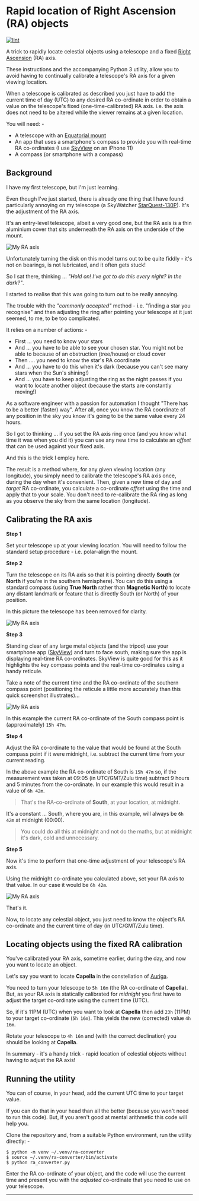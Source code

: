 # Rapid location of Right Ascension (RA) objects

[![lint](https://github.com/alanbchristie/ra-converter/actions/workflows/lint.yaml/badge.svg)](https://github.com/alanbchristie/ra-converter/actions/workflows/lint.yaml)

A trick to rapidly locate celestial objects using a telescope and a fixed
[Right Ascension] (RA) axis.

These instructions and the accompanying Python 3 utility, allow you to avoid
having to continually calibrate a telescope's RA axis for a given viewing
location.

When a telescope is calibrated as described you just have to add the current
time of day (UTC) to any desired RA co-ordinate in order to obtain a value
on the telescope's fixed (one-time-calibrated) RA axis. i.e. the axis does not
need to be altered while the viewer remains at a given location.

You will need: -

- A telescope with an [Equatorial mount]
- An app that uses a smartphone's compass to provide you with real-time
  RA co-ordinates (I use [SkyView] on an iPhone 11)
- A compass (or smartphone with a compass)

## Background
I have my first telescope, but I'm just learning.

Even though I've just started, there is already one thing that I have found
particularly annoying on my telescope (a SkyWatcher [StarQuest-130P]).
It's the adjustment of the RA axis.

It's an entry-level telescope, albeit a very good one, but the RA axis is a 
thin aluminium cover that sits underneath the RA axis on the underside of the
mount.

![My RA axis](images/IMG_4005.jpg)

Unfortunately turning the disk on this model turns out to be quite fiddly -
it's not on bearings, is not lubricated, and it often gets stuck!

So I sat there, thinking ... _"Hold on! I've got to do this every night?
In the dark?"_.

I started to realise that this was going to turn out to be really annoying.

The trouble with the _"commonly accepted"_ method - i.e. "finding a star you
recognise" and then adjusting the ring after pointing your telescope at it
just seemed, to me, to be too complicated.

It relies on a number of actions: -

- First ... you need to know your stars
- And ... you have to be able to see your chosen star. You might not be able to
  because of an obstruction (tree/house) or cloud cover
- Then .... you need to know the star's RA coordinate
- And ... you have to do this when it's dark
  (because you can't see many stars when the Sun's shining!)
- And ... you have to keep adjusting the ring as the night passes if you want
  to locate another object (because the starts are constantly moving!)

As a software engineer with a passion for automation I thought
"There has to be a better (faster) way". After all, once you know
the RA coordinate of any position in the sky you know it's going to be the same
value every 24 hours.

So I got to thinking ... if you set the RA axis ring once (and you know what
time it was when you did it) you can use any new time to calculate an _offset_
that can be used against your fixed axis.

And this is the trick I employ here.

The result is a method where, for any given viewing location
(any longitude), you simply need to calibrate the telescope's RA axis
once, during the day when it's convenient. Then, given a new time of day
and _target_ RA co-ordinate, you calculate a co-ordinate *offset* using the
time and apply that to your scale. You don't need to re-calibrate the RA ring
as long as you observe the sky from the same location (longitude).

## Calibrating the RA axis
**Step 1**

Set your telescope up at your viewing location. You will need to follow the
standard setup procedure - i.e. polar-align the mount.

**Step 2**

Turn the telescope on its RA axis so that it is pointing directly
**South** (or **North** if you're in the southern hemisphere). You can do this
using a standard compass (using **True North** rather than **Magnetic North**)
to locate any distant landmark or feature that is directly South (or North) of
your position.

In this picture the telescope has been removed for clarity.

![My RA axis](images/IMG_4007.jpg)

**Step 3**

Standing clear of any large metal objects (and the tripod) use your smartphone
app ([SkyView]) and turn to face south, making sure the app is displaying
real-time RA co-ordinates. SkyView is quite good for this
as it highlights the key compass points and the real-time co-ordinates
using a handy reticule.

Take a note of the current time and the RA co-ordinate of the southern compass
point (positioning the reticule a little more accurately than this quick
screenshot illustrates)...

![My RA axis](images/IMG_4004.jpg)

In this example the current RA co-ordinate of the South compass point is
(approximately) `15h 47m`.

**Step 4**

Adjust the RA co-ordinate to the value that would be found at the South 
compass point if it were midnight, i.e. subtract the current time from your
current reading.

In the above example the RA co-ordinate of South is `15h 47m` so,
if the measurement was taken at 09:05 (in UTC/GMT/Zulu time) subtract 9 hours
and 5 minutes from the co-ordinate. In our example this would result in a
value of `6h 42m`.

> That's the RA-co-ordinate of **South**, at your location, at midnight.

It's a constant ... South, where you are, in this example, will always
be `6h 42m` at midnight (00:00).

> You could do all this at midnight and not do the maths, but at midnight
  it's dark, cold and unnecessary.

**Step 5**

Now it's time to perform that one-time adjustment of your telescope's RA axis.

Using the midnight co-ordinate you calculated above, set your RA axis
to that value. In our case it would be `6h 42m`.

![My RA axis](images/IMG_4006.jpg)

That's it.

Now, to locate any celestial object, you just need to know the
object's RA co-ordinate and the current time of day (in UTC/GMT/Zulu time).

## Locating objects using the fixed RA calibration
You've calibrated your RA axis, sometime earlier, during the day, and now
you want to locate an object.

Let's say you want to locate **Capella** in the constellation of [Auriga].

You need to turn your telescope to `5h 16m` (the RA co-ordinate
of **Capella**). But, as your RA axis is statically calibrated for _midnight_
you first have to adjust the target co-ordinate using the current time (UTC).

So, if it's 11PM (UTC) when you want to look at **Capella** then add `23h`
(11PM) to your target co-ordinate (`5h 16m`). This yields the new (corrected)
value `4h 16m`.

Rotate your telescope to `4h 16m` and (with the correct declination) you should
be looking at **Capella**.

In summary - it's a handy trick - rapid location of celestial objects without
having to adjust the RA axis!

## Running the utility
You can of course, in your head, add the current UTC time to your target
value.

If you can do that in your head than all the better (because you won't need
to run this code). But, if you aren't good at mental arithmetic this
code will help you.

Clone the repository and, from a suitable Python environment, run the
utility directly: -

    $ python -m venv ~/.venv/ra-converter
    $ source ~/.venv/ra-converter/bin/activate
    $ python ra_converter.py

Enter the RA co-ordinate of your object, and the code will use the current time
and present you with the _adjusted_ co-ordinate that you need to use
on your telescope.

---

[auriga]: https://en.wikipedia.org/wiki/Auriga_(constellation)#/media/File:Auriga_IAU.svg
[equatorial mount]: https://en.wikipedia.org/wiki/Equatorial_mount
[right ascension]: https://en.wikipedia.org/wiki/Right_ascension
[skyview]: https://apps.apple.com/us/app/skyview/id404990064
[starquest-130p]: https://www.skyatnightmagazine.com/reviews/telescopes/sky-watcher-starquest-130p-newtonian-reflector-review/
